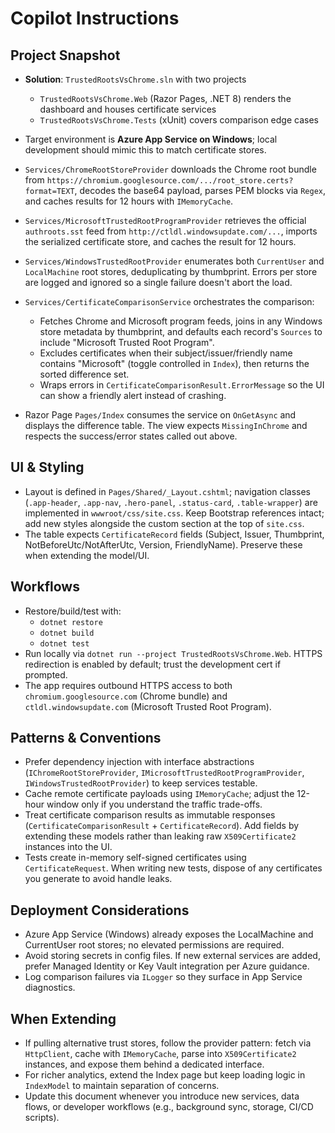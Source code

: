 # Copilot Instructions

## Project Snapshot
- **Solution**: `TrustedRootsVsChrome.sln` with two projects
  - `TrustedRootsVsChrome.Web` (Razor Pages, .NET 8) renders the dashboard and houses certificate services
  - `TrustedRootsVsChrome.Tests` (xUnit) covers comparison edge cases
- Target environment is **Azure App Service on Windows**; local development should mimic this to match certificate stores.

- `Services/ChromeRootStoreProvider` downloads the Chrome root bundle from `https://chromium.googlesource.com/.../root_store.certs?format=TEXT`, decodes the base64 payload, parses PEM blocks via `Regex`, and caches results for 12 hours with `IMemoryCache`.
- `Services/MicrosoftTrustedRootProgramProvider` retrieves the official `authroots.sst` feed from `http://ctldl.windowsupdate.com/...`, imports the serialized certificate store, and caches the result for 12 hours.
- `Services/WindowsTrustedRootProvider` enumerates both `CurrentUser` and `LocalMachine` root stores, deduplicating by thumbprint. Errors per store are logged and ignored so a single failure doesn't abort the load.
- `Services/CertificateComparisonService` orchestrates the comparison:
  - Fetches Chrome and Microsoft program feeds, joins in any Windows store metadata by thumbprint, and defaults each record's `Sources` to include "Microsoft Trusted Root Program".
  - Excludes certificates when their subject/issuer/friendly name contains "Microsoft" (toggle controlled in `Index`), then returns the sorted difference set.
  - Wraps errors in `CertificateComparisonResult.ErrorMessage` so the UI can show a friendly alert instead of crashing.
- Razor Page `Pages/Index` consumes the service on `OnGetAsync` and displays the difference table. The view expects `MissingInChrome` and respects the success/error states called out above.

## UI & Styling
- Layout is defined in `Pages/Shared/_Layout.cshtml`; navigation classes (`.app-header`, `.app-nav`, `.hero-panel`, `.status-card`, `.table-wrapper`) are implemented in `wwwroot/css/site.css`. Keep Bootstrap references intact; add new styles alongside the custom section at the top of `site.css`.
- The table expects `CertificateRecord` fields (Subject, Issuer, Thumbprint, NotBeforeUtc/NotAfterUtc, Version, FriendlyName). Preserve these when extending the model/UI.

## Workflows
- Restore/build/test with:
  - `dotnet restore`
  - `dotnet build`
  - `dotnet test`
- Run locally via `dotnet run --project TrustedRootsVsChrome.Web`. HTTPS redirection is enabled by default; trust the development cert if prompted.
- The app requires outbound HTTPS access to both `chromium.googlesource.com` (Chrome bundle) and `ctldl.windowsupdate.com` (Microsoft Trusted Root Program).

## Patterns & Conventions
- Prefer dependency injection with interface abstractions (`IChromeRootStoreProvider`, `IMicrosoftTrustedRootProgramProvider`, `IWindowsTrustedRootProvider`) to keep services testable.
- Cache remote certificate payloads using `IMemoryCache`; adjust the 12-hour window only if you understand the traffic trade-offs.
- Treat certificate comparison results as immutable responses (`CertificateComparisonResult` + `CertificateRecord`). Add fields by extending these models rather than leaking raw `X509Certificate2` instances into the UI.
- Tests create in-memory self-signed certificates using `CertificateRequest`. When writing new tests, dispose of any certificates you generate to avoid handle leaks.

## Deployment Considerations
- Azure App Service (Windows) already exposes the LocalMachine and CurrentUser root stores; no elevated permissions are required.
- Avoid storing secrets in config files. If new external services are added, prefer Managed Identity or Key Vault integration per Azure guidance.
- Log comparison failures via `ILogger` so they surface in App Service diagnostics.

## When Extending
- If pulling alternative trust stores, follow the provider pattern: fetch via `HttpClient`, cache with `IMemoryCache`, parse into `X509Certificate2` instances, and expose them behind a dedicated interface.
- For richer analytics, extend the Index page but keep loading logic in `IndexModel` to maintain separation of concerns.
- Update this document whenever you introduce new services, data flows, or developer workflows (e.g., background sync, storage, CI/CD scripts).
